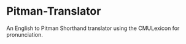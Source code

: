 # Pitman-Translator
An English to Pitman Shorthand translator using the CMULexicon for pronunciation.
